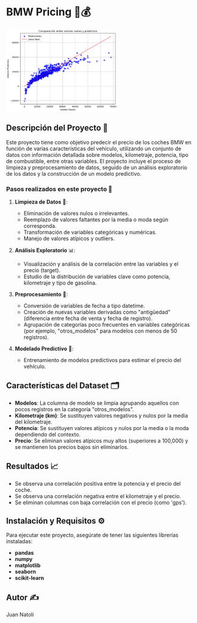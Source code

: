 # BMW Pricing 🚗💰

<img src="img/bmw.png" alt="Logo BMW" width="300">

## Descripción del Proyecto 📝

Este proyecto tiene como objetivo predecir el precio de los coches BMW en función de varias características del vehículo, utilizando un conjunto de datos con información detallada sobre modelos, kilometraje, potencia, tipo de combustible, entre otras variables. El proyecto incluye el proceso de limpieza y preprocesamiento de datos, seguido de un análisis exploratorio de los datos y la construcción de un modelo predictivo.

### Pasos realizados en este proyecto 🔄

1. **Limpieza de Datos** 🧹:
   - Eliminación de valores nulos o irrelevantes.
   - Reemplazo de valores faltantes por la media o moda según corresponda.
   - Transformación de variables categóricas y numéricas.
   - Manejo de valores atípicos y outliers.

2. **Análisis Exploratorio** 📊:
   - Visualización y análisis de la correlación entre las variables y el precio (target).
   - Estudio de la distribución de variables clave como potencia, kilometraje y tipo de gasolina.

3. **Preprocesamiento** 🔧:
   - Conversión de variables de fecha a tipo datetime.
   - Creación de nuevas variables derivadas como "antigüedad" (diferencia entre fecha de venta y fecha de registro).
   - Agrupación de categorías poco frecuentes en variables categóricas (por ejemplo, "otros_modelos" para modelos con menos de 50 registros).

4. **Modelado Predictivo** 🤖:
   - Entrenamiento de modelos predictivos para estimar el precio del vehículo.

## Características del Dataset 🗂️

- **Modelos**: La columna de modelo se limpia agrupando aquellos con pocos registros en la categoría "otros_modelos".
- **Kilometraje (km)**: Se sustituyen valores negativos y nulos por la media del kilometraje.
- **Potencia**: Se sustituyen valores atípicos y nulos por la media o la moda dependiendo del contexto.
- **Precio**: Se eliminan valores atípicos muy altos (superiores a 100,000) y se mantienen los precios bajos sin eliminarlos.

## Resultados 📈

- Se observa una correlación positiva entre la potencia y el precio del coche.
- Se observa una correlación negativa entre el kilometraje y el precio.
- Se eliminan columnas con baja correlación con el precio (como 'gps').

## Instalación y Requisitos ⚙️

Para ejecutar este proyecto, asegúrate de tener las siguientes librerías instaladas:

- **pandas**
- **numpy**
- **matplotlib**
- **seaborn**
- **scikit-learn**

## **Autor** ✍️

Juan Natoli
